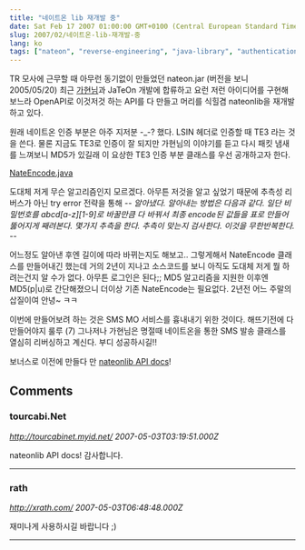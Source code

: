 ```yaml
---
title: "네이트온 lib 재개발 중"
date: Sat Feb 17 2007 01:00:00 GMT+0100 (Central European Standard Time)
slug: 2007/02/네이트온-lib-재개발-중
lang: ko
tags: ["nateon", "reverse-engineering", "java-library", "authentication"]
---
```


TR 모사에 근무할 때 아무런 동기없이 만들었던 nateon.jar (버전을 보니 2005/05/20)
최근 [가현님](http://kfmes.com)과 JaTeOn 개발에 합류하고 요런 저런 아이디어를 구현해보느라 OpenAPI로 이것저것 하는 API를 다 만들고 머리를 식힐겸 nateonlib을 재개발 하고 있다.

원래 네이트온 인증 부분은 아주 지저분 -_-? 했다. LSIN 헤더로 인증할 때 TE3 라는 것을 쓴다.
물론 지금도 TE3로 인증이 잘 되지만 가현님의 이야기를 듣고 다시 패킷 냄새를 느껴보니 MD5가 있길래
이 요상한 TE3 인증 부분 클래스를 우선 공개하고자 한다.

[NateEncode.java](/files/NateEncode.java.html)

도대체 저게 무슨 알고리즘인지 모르겠다. 아무튼 저것을 알고 싶었기 때문에 추측성 리버스가 아닌 try error 전략을 통해 -_- 알아냈다. 
알아내는 방법은 다음과 같다. 일단 비밀번호를 abcd[a-z][1-9]로 바꿀만큼 다 바꿔서 최종 encode된 값들을 표로 만들어 뚫어지게 째려본다. 몇가지 추측을 한다. 추측이 맞는지 검사한다. 이것을 무한반복한다. -_-

어느정도 알아낸 후엔 길이에 따라 바뀌는지도 해보고.. 그렇게해서 NateEncode 클래스를 만들어내긴 했는데 거의 2년이 지나고 소스코드를 보니 아직도 도대체 저게 뭘 하려는건지 알 수가 없다.
아무튼 로그인은 된다;; MD5 알고리즘을 지원한 이후엔 MD5(p|u)로 간단해졌으니 더이상 기존 NateEncode는 필요없다. 2년전 어느 주말의 삽질이여 안녕~ ㅋㅋ

이번에 만들어보려 하는 것은 SMS MO 서비스를 흉내내기 위한 것이다. 해뜨기전에 다 만들어야지 룰루 (7)
그나저나 가현님은 명절때 네이트온을 통한 SMS 발송 클래스를 열심히 리버싱하고 계신다.
부디 성공하시길!!

보너스로 이전에 만들다 만 [nateonlib API docs](/devdoc/nateon/index.html)!

## Comments

### tourcabi.Net
*http://tourcabinet.myid.net/*
*2007-05-03T03:19:51.000Z*

nateonlib API docs!  감사합니다.

---

### rath
*http://xrath.com/*
*2007-05-03T06:48:48.000Z*

재미나게 사용하시길 바랍니다 ;)

---
